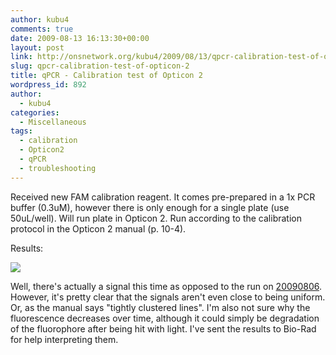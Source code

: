 ```yaml
---
author: kubu4
comments: true
date: 2009-08-13 16:13:30+00:00
layout: post
link: http://onsnetwork.org/kubu4/2009/08/13/qpcr-calibration-test-of-opticon-2/
slug: qpcr-calibration-test-of-opticon-2
title: qPCR - Calibration test of Opticon 2
wordpress_id: 892
author:
  - kubu4
categories:
  - Miscellaneous
tags:
  - calibration
  - Opticon2
  - qPCR
  - troubleshooting
---
```


Received new FAM calibration reagent. It comes pre-prepared in a 1x PCR buffer (0.3uM), however there is only enough for a single plate (use 50uL/well). Will run plate in Opticon 2. Run according to the calibration protocol in the Opticon 2 manual (p. 10-4).

Results:

![](http://eagle.fish.washington.edu/Arabidopsis/20090813%20Calibration%20Test.jpg)

Well, there's actually a signal this time as opposed to the run on [20090806](/Sam%27s+Working+Notebook+Jun-Aug+2009#sjw20090806). However, it's pretty clear that the signals aren't even close to being uniform. Or, as the manual says "tightly clustered lines". I'm also not sure why the fluorescence decreases over time, although it could simply be degradation of the fluorophore after being hit with light. I've sent the results to Bio-Rad for help interpreting them.
